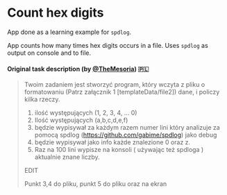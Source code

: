 # Count hex digits
App done as a learning example for `spdlog`.

App counts how many times hex digits occurs in a file. Uses `spdlog` as output on console and to file.

#### Original task description (by [@TheMesoria](https://github.com/TheMesoria/)) :poland:
> Twoim zadaniem jest stworzyć program, który wczyta z pliku o formatowaniu (Patrz załącznik 1 [templateData/file2]) dane, i policzy kilka rzeczy.
>
> 1) ilość występujących (1, 2, 3, 4, ... 0)
> 2) Ilość występujących (a,b,c,d,e,f)
> 3) będzie wypisywał za każdym razem numer lini który analizuje za pomocą spdlog (https://github.com/gabime/spdlog) jako debug
> 4) będzie wypisywał jako info każde znalezione 0 oraz z.
> 5) Raz na 100 lini wypisze na konsoli ( używając też spdloga ) aktualnie znane liczby.
>
> EDIT
>
> Punkt 3,4 do pliku, punkt 5 do pliku oraz na ekran
